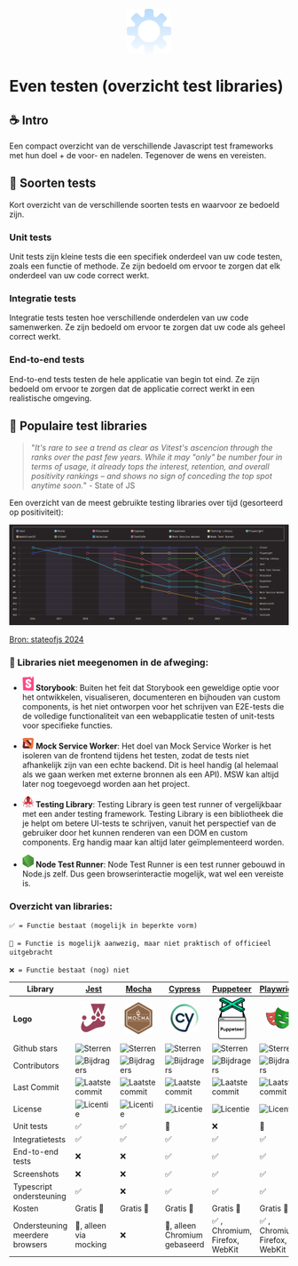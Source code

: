 <p align="center"><img alt="" width="80" height="auto" src="./public/images/logo.svg"></p>

# Even testen (overzicht test libraries)

## ☕ Intro
Een compact overzicht van de verschillende Javascript test frameworks met hun doel + de voor- en nadelen. Tegenover de wens en vereisten.

## 🧪 Soorten tests
Kort overzicht van de verschillende soorten tests en waarvoor ze bedoeld zijn.

### Unit tests
Unit tests zijn kleine tests die een specifiek onderdeel van uw code testen, zoals een functie of methode. Ze zijn bedoeld om ervoor te zorgen dat elk onderdeel van uw code correct werkt.

### Integratie tests
Integratie tests testen hoe verschillende onderdelen van uw code samenwerken. Ze zijn bedoeld om ervoor te zorgen dat uw code als geheel correct werkt. 

### End-to-end tests
End-to-end tests testen de hele applicatie van begin tot eind. Ze zijn bedoeld om ervoor te zorgen dat de applicatie correct werkt in een realistische omgeving.

## 🚀 Populaire test libraries
> "*It's rare to see a trend as clear as Vitest's ascencion through the ranks over the past few years. While it may "only" be number four in terms of usage, it already tops the interest, retention, and overall positivity rankings – and shows no sign of conceding the top spot anytime soon.*" - State of JS

Een overzicht van de meest gebruikte testing libraries over tijd (gesorteerd op positiviteit):

<img src="./public/images/state-of-js-metrics.png">

[Bron: stateofjs 2024](https://2024.stateofjs.com/en-US/libraries/testing/)

### 🙈 Libraries niet meegenomen in de afweging:


- <img alt="" width="20" height="auto" src="./public/images/storybook.svg"> **Storybook**: 
Buiten het feit dat Storybook een geweldige optie voor het ontwikkelen, visualiseren, documenteren en bijhouden van custom components, is het niet ontworpen voor het schrijven van E2E-tests die de volledige functionaliteit van een webapplicatie testen of unit-tests voor specifieke functies.


- <img alt="" width="20" height="auto" src="./public/images/msw.svg"> **Mock Service Worker**: Het doel van Mock Service Worker is het isoleren van de frontend tijdens het testen, zodat de tests niet afhankelijk zijn van een echte backend. Dit is heel handig (al helemaal als we gaan werken met externe bronnen als een API). MSW kan altijd later nog toegevoegd worden aan het project.

- <img alt="" width="20" height="auto" src="./public/images/testing-library.svg"> **Testing Library**:
Testing Library is geen test runner of vergelijkbaar met een ander testing framework. Testing Library is een bibliotheek die je helpt om betere UI-tests te schrijven, vanuit het perspectief van de gebruiker door het kunnen renderen van een DOM en custom components. Erg handig maar kan altijd later geïmplementeerd worden.

- <img alt="" width="20" height="auto" src="./public/images/nodejs.svg"> **Node Test Runner**: Node Test Runner is een test runner gebouwd in Node.js zelf. Dus geen browserinteractie mogelijk, wat wel een vereiste is.


### Overzicht van libraries:
```text
✅ = Functie bestaat (mogelijk in beperkte vorm)

🚧 = Functie is mogelijk aanwezig, maar niet praktisch of officieel uitgebracht

❌ = Functie bestaat (nog) niet
```
| **Library** | [Jest](https://github.com/facebook/jest) | [Mocha](https://github.com/mochajs/mocha) | [Cypress](https://github.com/cypress-io/cypress) | [Puppeteer](https://github.com/puppeteer/puppeteer) | [Playwright](https://github.com/microsoft/playwright) | [WebdriverIO](https://github.com/webdriverio/webdriverio) | [Vitest](https://github.com/vitest-dev/vitest) | [Selenium](https://github.com/SeleniumHQ/selenium) | [TestCafe](https://github.com/DevExpress/testcafe)
|---|---|---|---|---|---|---|---|---|---|
| **Logo** | <center><img style="width: 50px;" src="./public/images/jest.svg"></center> | <center><img style="width: 50px;" src="./public/images/mocha.svg"></center> | <center><img style="width: 50px;" src="./public/images/cypress.svg"></center> | <center><img style="width: 50px;" src="./public/images/puppeteer.svg"></center> | <center><img style="width: 50px;" src="./public/images/playwright.svg"></center> | <center><img style="width: 50px;" src="./public/images/webdriverio.svg"></center> | <center><img style="width: 50px;" src="./public/images/vitest.svg"></center> | <center><img style="width: 50px;" src="./public/images/selenium.svg"></center> | <center><img style="width: 50px;" src="./public/images/testcafe.svg"></center> |
| Github stars | ![Sterren](https://img.shields.io/github/stars/facebook/jest) | ![Sterren](https://img.shields.io/github/stars/mochajs/mocha) | ![Sterren](https://img.shields.io/github/stars/cypress-io/cypress) | ![Sterren](https://img.shields.io/github/stars/puppeteer/puppeteer) | ![Sterren](https://img.shields.io/github/stars/microsoft/playwright) | ![Sterren](https://img.shields.io/github/stars/webdriverio/webdriverio) | ![Sterren](https://img.shields.io/github/stars/vitest-dev/vitest) | ![Sterren](https://img.shields.io/github/stars/SeleniumHQ/selenium) | ![Sterren](https://img.shields.io/github/stars/DevExpress/testcafe) |
| Contributors | ![Bijdragers](https://img.shields.io/github/contributors/facebook/jest) | ![Bijdragers](https://img.shields.io/github/contributors/mochajs/mocha) | ![Bijdragers](https://img.shields.io/github/contributors/cypress-io/cypress) | ![Bijdragers](https://img.shields.io/github/contributors/puppeteer/puppeteer) | ![Bijdragers](https://img.shields.io/github/contributors/microsoft/playwright) | ![Bijdragers](https://img.shields.io/github/contributors/webdriverio/webdriverio) | ![Bijdragers](https://img.shields.io/github/contributors/vitest-dev/vitest) | ![Bijdragers](https://img.shields.io/github/contributors/SeleniumHQ/selenium) | ![Bijdragers](https://img.shields.io/github/contributors/DevExpress/testcafe) |
| Last Commit | ![Laatste commit](https://img.shields.io/github/last-commit/facebook/jest) | ![Laatste commit](https://img.shields.io/github/last-commit/mochajs/mocha) | ![Laatste commit](https://img.shields.io/github/last-commit/cypress-io/cypress) | ![Laatste commit](https://img.shields.io/github/last-commit/puppeteer/puppeteer) | ![Laatste commit](https://img.shields.io/github/last-commit/microsoft/playwright) | ![Laatste commit](https://img.shields.io/github/last-commit/webdriverio/webdriverio) | ![Laatste commit](https://img.shields.io/github/last-commit/vitest-dev/vitest) | ![Laatste commit](https://img.shields.io/github/last-commit/SeleniumHQ/selenium) | ![Laatste commit](https://img.shields.io/github/last-commit/DevExpress/testcafe) |
| License | ![Licentie](https://img.shields.io/github/license/facebook/jest) | ![Licentie](https://img.shields.io/github/license/mochajs/mocha) | ![Licentie](https://img.shields.io/github/license/cypress-io/cypress) | ![Licentie](https://img.shields.io/github/license/puppeteer/puppeteer) | ![Licentie](https://img.shields.io/github/license/microsoft/playwright) | ![Licentie](https://img.shields.io/github/license/webdriverio/webdriverio) | ![Licentie](https://img.shields.io/github/license/vitest-dev/vitest) | ![Licentie](https://img.shields.io/github/license/SeleniumHQ/selenium) | ![Licentie](https://img.shields.io/github/license/DevExpress/testcafe) |
| Unit tests | ✅ | ✅ | 🚧 | ❌ | 🚧 | 🚧 | ✅ | ❌ | ❌ |
| Integratietests | ✅ | ✅ | ✅ | ✅ | ✅ | ✅ | ✅ | ✅ | ✅ |
| End-to-end tests | ❌ | ❌ | ✅ | ✅ | ✅ | ✅ | ❌ | ✅ | ✅ |
| Screenshots | ❌ | ❌ | ✅  | ✅  | ✅  | ❌ | ❌ | ❌ | ✅  |
| Typescript ondersteuning | ✅  | ❌ | ✅  | ✅  | ✅  | ✅  | ✅  | ❌ | ✅  |
| Kosten | Gratis 💸 | Gratis 💸 | Gratis 💸 | Gratis 💸 | Gratis 💸 | Gratis 💸 | Gratis 💸 | Gratis 💸 | Gratis 💸 |
| Ondersteuning meerdere browsers | 🚧, alleen via mocking | ❌ | 🚧, alleen Chromium gebaseerd | ✅ , Chromium, Firefox, WebKit | ✅ , Chromium, Firefox, WebKit | ✅ , Chromium, Firefox, WebKit | 🚧, alleen via mocking | ✅ , Chromium, Firefox, WebKit | ✅ , Chromium, Firefox, WebKit |